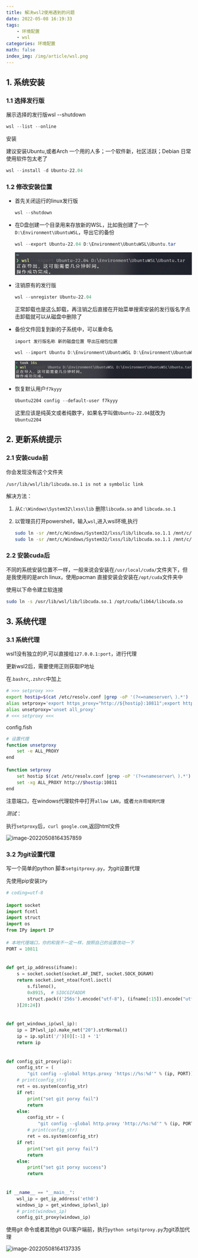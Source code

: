 ```yaml
---
title: 解决wsl2使用遇到的问题
date: 2022-05-08 16:19:33
tags:
    - 环境配置
    - wsl
categories: 环境配置
math: false
index_img: /img/article/wsl.png
---
```

## 1. 系统安装

### 1.1 选择发行版

展示选择的发行版wsl --shutdown

```powershell
wsl --list --online
```

安装

建议安装Ubuntu,或者Arch 一个用的人多；一个软件新，社区活跃；Debian 日常使用软件包太老了

```powershell
wsl --install -d Ubuntu-22.04
```

### 1.2 修改安装位置

- 首先关闭运行的linux发行版

  ```powershell
  wsl --shutdown
  ```

- 在D盘创建一个目录用来存放新的WSL，比如我创建了一个`D:\Environment\UbuntuWSL`，导出它的备份

  ```powershell
  wsl --export Ubuntu-22.04 D:\Environment\UbuntuWSL\Ubuntu.tar
  ```

  <img src="https://raw.githubusercontent.com/F7kyyy/picture/main/img/202305261819078.png" alt="image-20230526181905016" style="zoom:67%;" />

- 注销原有的发行版

  ```powershell
  wsl --unregister Ubuntu-22.04
  ```

  正常卸载也是这么卸载，再注销之后直接在开始菜单搜索安装的发行版名字点击卸载就可以从磁盘中删除了

- 备份文件回复到新的子系统中，可以重命名

  `import 发行版名称 新的磁盘位置 导出压缩包位置` 

  ```powershell
  wsl --import Ubuntu D:\Environment\UbuntuWSL D:\Environment\UbuntuWSL\Ubuntu.tar
  ```

  <img src="https://raw.githubusercontent.com/F7kyyy/picture/main/img/202305261824929.png" alt="image-20230526182410865" style="zoom: 67%;" />

- 恢复默认用户`f7kyyy`

  ```powershell
  Ubuntu2204 config --default-user f7kyyy
  ```

  这里应该是纯英文或者纯数字，如果名字叫做`Ubuntu-22.04`就改为 `Ubuntu2204`

  

## 2. 更新系统提示

### 2.1 安装cuda前

你会发现没有这个文件夹

`/usr/lib/wsl/lib/libcuda.so.1 is not a symbolic link`

解决方法：

1. 从`C:\Windows\System32\lxss\lib` 删除`libcuda.so` and `libcuda.so.1` 

2. 以管理员打开powershell，输入`wsl`,进入wsl环境,执行

   ```bash
   sudo ln -sr /mnt/c/Windows/System32/lxss/lib/libcuda.so.1.1 /mnt/c/Windows/System32/lxss/lib/libcuda.so.1
   sudo ln -sr /mnt/c/Windows/System32/lxss/lib/libcuda.so.1.1 /mnt/c/Windows/System32/lxss/lib/libcuda.so
   ```

### 2.2 安装cuda后

不同的系统安装位置不一样，一般来说会安装在`/usr/local/cuda/`文件夹下，但是我使用的是arch linux，使用pacman 直接安装会安装在`/opt/cuda`文件夹中

使用以下命令建立软连接

```bash
sudo ln -s /usr/lib/wsl/lib/libcuda.so.1 /opt/cuda/lib64/libcuda.so
```

## 3. 系统代理

### 3.1  系统代理

wsl1没有独立的IP,可以直接给`127.0.0.1:port`，进行代理

更新wsl2后，需要使用正则获取IP地址

在.`bashrc`,`.zshrc`中加上

```bash
# >>> setproxy >>>
export hostip=$(cat /etc/resolv.conf |grep -oP '(?<=nameserver\ ).*')
alias setproxy='export https_proxy="http://${hostip}:10811";export http_proxy="http://${hostip}:10811";'
alias unsetproxy='unset all_proxy'
# <<< setproxy <<<
```

config.fish

```bash
# 设置代理
function unsetproxy
    set -e ALL_PROXY
end

function setproxy
    set hostip $(cat /etc/resolv.conf |grep -oP '(?<=nameserver\ ).*')
    set -xg ALL_PROXY http://$hostip:10811
end
```

注意端口，在windows代理软件中打开`allow LAN`，或者`允许局域网代理`

*测试*：

执行`setproxy`后，`curl google.com`,返回html文件

![image-20220508164357859](https://cdn.jsdelivr.net/gh/F7kyyy/picture@main/img/202205081643996.png)

### 3.2 为git设置代理

写一个简单的python 脚本`setgitproxy.py`，为git设置代理

先使用pip安装`IPy`

```python
# coding=utf-8

import socket
import fcntl
import struct
import os
from IPy import IP

# 本地代理端口，你的和我不一定一样，按照自己的设置改动一下
PORT = 10811


def get_ip_address(ifname):
    s = socket.socket(socket.AF_INET, socket.SOCK_DGRAM)
    return socket.inet_ntoa(fcntl.ioctl(
        s.fileno(),
        0x8915,  # SIOCGIFADDR
        struct.pack(('256s').encode("utf-8"), (ifname[:15]).encode("utf-8"))
    )[20:24])


def get_windows_ip(wsl_ip):
    ip = IP(wsl_ip).make_net("20").strNormal()
    ip = ip.split('/')[0][:-1] + '1'
    return ip


def config_git_proxy(ip):
    config_str = (
        "git config --global https.proxy 'https://%s:%d'" % (ip, PORT))
    # print(config_str)
    ret = os.system(config_str)
    if ret:
        print("set git porxy fail")
        return
    else:
        config_str = (
            "git config --global http.proxy 'http://%s:%d'" % (ip, PORT))
        # print(config_str)
        ret = os.system(config_str)
    if ret:
        print("set git porxy fail")
        return
    else:
        print("set git porxy success")
        return


if __name__ == "__main__":
    wsl_ip = get_ip_address('eth0')
    windows_ip = get_windows_ip(wsl_ip)
    # print(windows_ip)
    config_git_proxy(windows_ip)

```

使用git 命令或者其他git GUI客户端前，执行`python setgitproxy.py`为git添加代理

![image-20220508164137335](https://cdn.jsdelivr.net/gh/F7kyyy/picture@main/img/202205081641462.png)